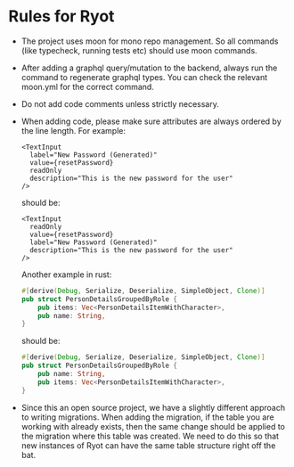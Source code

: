 # Rules for Ryot

- The project uses moon for mono repo management. So all commands (like typecheck, running tests etc) should use moon commands.
- After adding a graphql query/mutation to the backend, always run the command to regenerate graphql types. You can check the relevant moon.yml for the correct command.
- Do not add code comments unless strictly necessary.
- When adding code, please make sure attributes are always ordered by the line length. For example:

  ```tsx
  <TextInput
    label="New Password (Generated)"
    value={resetPassword}
    readOnly
    description="This is the new password for the user"
  />
  ```

  should be:

  ```tsx
  <TextInput
    readOnly
    value={resetPassword}
    label="New Password (Generated)"
    description="This is the new password for the user"
  />
  ```

  Another example in rust:

  ```rs
  #[derive(Debug, Serialize, Deserialize, SimpleObject, Clone)]
  pub struct PersonDetailsGroupedByRole {
      pub items: Vec<PersonDetailsItemWithCharacter>,
      pub name: String,
  }
  ```

  should be:

  ```rs
  #[derive(Debug, Serialize, Deserialize, SimpleObject, Clone)]
  pub struct PersonDetailsGroupedByRole {
      pub name: String,
      pub items: Vec<PersonDetailsItemWithCharacter>,
  }
  ```

- Since this an open source project, we have a slightly different approach to writing
  migrations. When adding the migration, if the table you are working with already exists,
  then the same change should be applied to the migration where this table was created. We
  need to do this so that new instances of Ryot can have the same table structure right off
  the bat.
